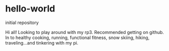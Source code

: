 # hello-world
initial repository

Hi all! Looking to play around with my rp3. Recommended getting on github.
In to healthy cooking, running, functional fitness, snow skiing, hiking, traveling...and tinkering with my pi.
